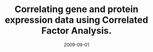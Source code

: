 ---
doi: 10.1186/1471-2105-10-272
journal: BMC bioinformatics
title: Correlating gene and protein expression data using Correlated Factor Analysis.
date: 2009-09-01
authors: Tan, CS, Salim, A, Ploner, A, Lehtiö, J, Chia, KS, Pawitan, Y
---